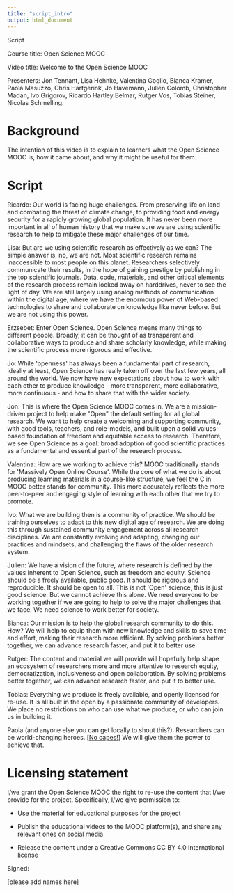 ```yaml
---
title: "script_intro"
output: html_document
---
```


Script

Course title: Open Science MOOC

Video title: Welcome to the Open Science MOOC

Presenters: Jon Tennant, Lisa Hehnke, Valentina Goglio, Bianca Kramer, Paola Masuzzo, Chris Hartgerink, Jo Havemann, Julien Colomb, Christopher Madan, Ivo Grigorov, Ricardo Hartley Belmar, Rutger Vos, Tobias Steiner, Nicolas Schmelling. 

# Background

The intention of this video is to explain to learners what the Open Science MOOC is, how it came about, and why it might be useful for them.

# Script

Ricardo: Our world is facing huge challenges. From preserving life on land and combating the threat of climate change, to providing food and energy security for a rapidly growing global population. It has never been more important in all of human history that we make sure we are using scientific research to help to mitigate these major challenges of our time.

Lisa: But are we using scientific research as effectively as we can? The simple answer is, no, we are not. Most scientific research remains inaccessible to most people on this planet. Researchers selectively communicate their results, in the hope of gaining prestige by publishing in the top scientific journals. Data, code, materials, and other critical elements of the research process remain locked away on harddrives, never to see the light of day. We are still largely using analog methods of communication within the digital age, where we have the enormous power of Web-based technologies to share and collaborate on knowledge like never before. But we are not using this power.

Erzsebet: Enter Open Science. Open Science means many things to different people. Broadly, it can be thought of as transparent and collaborative ways to produce and share scholarly knowledge, while making the scientific process more rigorous and effective. 

Jo: While 'openness' has always been a fundamental part of research, ideally at least, Open Science has really taken off over the last few years, all around the world. We now have new expectations about how to work with each other to produce knowledge - more transparent, more collaborative, more continuous - and how to share that with the wider society.

Jon: This is where the Open Science MOOC comes in. We are a mission-driven project to help make "Open" the default setting for all global research. We want to help create a welcoming and supporting community, with good tools, teachers, and role-models, and built upon a solid values-based foundation of freedom and equitable access to research. Therefore, we see Open Science as a goal: broad adoption of good scientific practices as a fundamental and essential part of the research process.

Valentina: How are we working to achieve this? MOOC traditionally stands for 'Massively Open Online Course'. While the core of what we do is about producing learning materials in a course-like structure, we feel the C in MOOC better stands for community. This more accurately reflects the more peer-to-peer and engaging style of learning with each other that we try to promote.

Ivo: What we are building then is a community of practice. We should be training ourselves to adapt to this new digital age of research. We are doing this through sustained community engagement across all research disciplines. We are constantly evolving and adapting, changing our practices and mindsets, and challenging the flaws of the older research system.

Julien: We have a vision of the future, where research is defined by the values inherent to Open Science, such as freedom and equity. Science should be a freely available, public good. It should be rigorous and reproducible. It should be open to all. This is not 'Open' science, this is just good science. But we cannot achieve this alone. We need everyone to be working together if we are going to help to solve the major challenges that we face. We need science to work better for society.

Bianca: Our mission is to help the global research community to do this. How? We will help to equip them with new knowledge and skills to save time and effort, making their research more efficient. By solving problems better together, we can advance research faster, and put it to better use. 

Rutger: The content and material we will provide will hopefully help shape an ecosystem of researchers more and more attentive to research equity, democratization, inclusiveness and open collaboration. By solving problems better together, we can advance research faster, and put it to better use.

Tobias: Everything we produce is freely available, and openly licensed for re-use. It is all built in the open by a passionate community of developers. We place no restrictions on who can use what we produce, or who can join us in building it.

Paola (and anyone else you can get locally to shout this?): Researchers can be world-changing heroes. [[No capes!](https://www.youtube.com/watch?v=RoFW2msxP6Q)] We will give them the power to achieve that.


# Licensing statement

I/we grant the Open Science MOOC the right to re-use the content that I/we provide for the project. Specifically, I/we give permission to:

  *  Use the material for educational purposes for the project

  *  Publish the educational videos to the MOOC platform(s), and share any relevant ones on social media

  *  Release the content under a Creative Commons CC BY 4.0 International license

Signed:

[please add names here]
